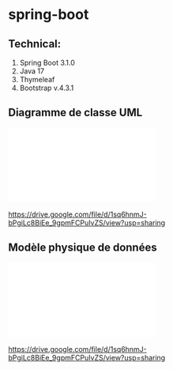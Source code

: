 # spring-boot
## Technical:

1. Spring Boot 3.1.0
2. Java 17
3. Thymeleaf
4. Bootstrap v.4.3.1


## Diagramme de classe UML
![diagramme_de_classe](diagramme_classe.pdf)

https://drive.google.com/file/d/1sq6hnmJ-bPgiLc8BiEe_9gpmFCPuIvZS/view?usp=sharing

## Modèle physique de données
![modele_physique_de_donnees](modele_physique_donnees.pdf)

https://drive.google.com/file/d/1sq6hnmJ-bPgiLc8BiEe_9gpmFCPuIvZS/view?usp=sharing





